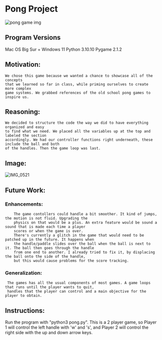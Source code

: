 # Pong Project

![pong game img](https://user-images.githubusercontent.com/102317619/222326890-bdeb57b2-23ed-4258-90ce-1b14a930799b.png)

## Program Versions
  Mac OS Big Sur + Windows 11
  Python 3.10.10
  Pygame 2.1.2
  
## Motivation:
    We chose this game because we wanted a chance to showcase all of the concepts
    that we learned so far in class, while priming ourselves to create more complex 
    game systems. We grabbed references of the old school pong games to inspire us.
 
## Reasoning:
    We decided to structure the code the way we did to have everything organized and easy 
    to find what we need. We placed all the variables up at the top and labeled the section 
    accordingly. We had our controller functions right underneath, these include the ball and both 
    of the handles. Then the game loop was last.

## Image:
![IMG_0521](https://user-images.githubusercontent.com/102317619/222335830-6115ac3f-2c0a-41df-a0c6-d43a22eaac7c.PNG)

 
## Future Work:
### Enhancements:
        The game contollers could handle a bit smoother. It kind of jumps, the motion is not fluid. Upgrading the 
        physics on that would be a plus. An extra feature would be sound a sound that is made each time a player
        scores or when the game is over.
        There's currently a glitch in the game that would need to be patched up in the future. It happens when
        the handle/paddle slides over the ball when the ball is next to it. The ball then goes through the handle
        from one end to another. I already tried to fix it, by displacing the ball onto the side of the handle,
        but this would cause problems for the score tracking.
 
### Generalization: 
     The games has all the usual components of most games. A game loops that runs until the player wants to quit, 
     handles that the player can control and a main objective for the player to obtain.

## Instructions:
Run the program with "python3 pong.py". This is a 2 player game, so Player 1 will control the left handle with 'w' and 's', and Player 2 will control the right side with the up and down arrow keys.
 
    
